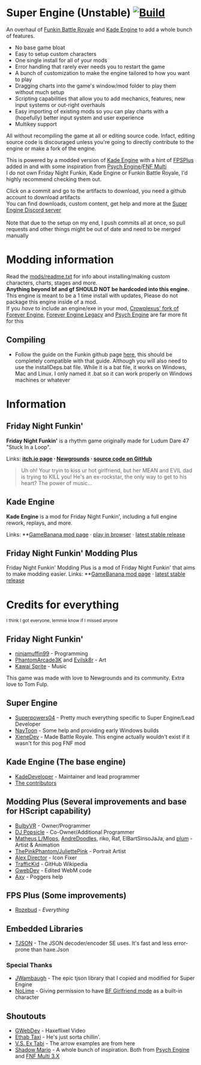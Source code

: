 # Super Engine (Unstable) [![Build](https://github.com/superpowers04/FunkinBattleRoyale-Mod/actions/workflows/main.yml/badge.svg)](https://github.com/superpowers04/FunkinBattleRoyale-Mod/actions/workflows/main.yml)
An overhaul of [Funkin Battle Royale](https://github.com/XieneDev/FunkinBattleRoyale/) and [Kade Engine](https://github.com/KadeDev/Kade-Engine) to add a whole bunch of features.
- No base game bloat
- Easy to setup custom characters 
- One single install for all of your mods
- Error handling that rarely ever needs you to restart the game
- A bunch of customization to make the engine tailored to how you want to play
- Dragging charts into the game's window/mod folder to play them without much setup
- Scripting capabilities that allow you to add mechanics, features, new input systems or out-right overhauls
- Easy importing of existing mods so you can play charts with a (hopefully) better input system and user experience
- Multikey support

All without recompiling the game at all or editing source code. Infact, editing source code is discouraged unless you're going to directly contribute to the engine or make a fork of the engine.

This is powered by a modded version of [Kade Engine](https://github.com/KadeDev/Kade-Engine) with a hint of [FPSPlus](https://github.com/ThatRozebudDude/FPS-Plus-Public/) added in and with some inspiration from [Psych Engine](https://github.com/ShadowMario/FNF-PsychEngine)/[FNF Multi](https://shadowmario.itch.io/funkinmulti) <br>
I do not own Friday Night Funkin, Kade Engine or Funkin Battle Royale, I'd highly recommend checking them out.

 Click on a commit and go to the artifacts to download, you need a github account to download artifacts
<br>You can find downloads, custom content, get help and more at the [Super Engine Discord server](https://discord.gg/28GPGTRuuR)
<br><br>Note that due to the setup on my end, I push commits all at once, so pull requests and other things might be out of date and need to be merged manually
# Modding information
Read the [mods/readme.txt](https://github.com/superpowers04/Super-Engine/blob/nightly/example_mods/readme.txt) for info about installing/making custom characters, charts, stages and more. 
<br>**Anything beyond bf and gf SHOULD NOT be hardcoded into this engine.** This engine is meant to be a 1 time install with updates, Please do not package this engine inside of a mod. 
<br>If you *have* to include an engine/exe in your mod, [Crowplexus' fork of Forever Engine](https://github.com/crowplexus/Forever-Engine), [Forever Engine Legacy](https://github.com/crowplexus/Forever-Engine-Legacy) and [Psych Engine](https://github.com/ShadowMario/FNF-PsychEngine) are far more fit for this

## Compiling
- Follow the guide on the Funkin github page [here](https://github.com/ninjamuffin99/Funkin#build-instructions), this should be completely compatible with that guide. 
  Although you will also need to use the installDeps.bat file. While it is a bat file, it works on Windows, Mac and Linux. I only named it .bat so it can work properly on Windows machines or whatever

# Information
## Friday Night Funkin'
**Friday Night Funkin'** is a rhythm game originally made for Ludum Dare 47 "Stuck In a Loop".

Links: **[itch.io page](https://ninja-muffin24.itch.io/funkin) ⋅ [Newgrounds](https://www.newgrounds.com/portal/view/770371) ⋅ [source code on GitHub](https://github.com/ninjamuffin99/Funkin)**
> Uh oh! Your tryin to kiss ur hot girlfriend, but her MEAN and EVIL dad is trying to KILL you! He's an ex-rockstar, the only way to get to his heart? The power of music... 

## Kade Engine
**Kade Engine** is a mod for Friday Night Funkin', including a full engine rework, replays, and more.

Links: **[GameBanana mod page](https://gamebanana.com/gamefiles/16761) ⋅ [play in browser](https://funkin.puyo.xyz) ⋅ [latest stable release](https://github.com/KadeDev/Kade-Engine/releases/latest)

## Friday Night Funkin' Modding Plus
Friday Night Funkin' Modding Plus is a mod of Friday Night Funkin' that aims to make modding easier.
Links: **[GameBanana mod page](https://gamebanana.com/gamefiles/14264) ⋅ [latest stable release](https://github.com/FunkinModdingPlus/ModdingPlus/releases/)


# Credits for everything
<small>I think I got everyone, lemmie know if I missed anyone</small>
## Friday Night Funkin'
 - [ninjamuffin99](https://twitter.com/ninja_muffin99) - Programming
 - [PhantomArcade3K](https://twitter.com/phantomarcade3k) and [Evilsk8r](https://twitter.com/evilsk8r) - Art
 - [Kawai Sprite](https://twitter.com/kawaisprite) - Music

This game was made with love to Newgrounds and its community. Extra love to Tom Fulp.

## Super Engine
- [Superpowers04](https://github.com/superpowers04) - Pretty much everything specific to Super Engine/Lead Developer
- [NayToon](https://github.com/cartoon032) - Some help and providing early Windows builds
- [XieneDev](https://github.com/XieneDev/) - Made Battle Royale. This engine actually wouldn't exist if it wasn't for this pog FNF mod
## Kade Engine (The base engine)
- [KadeDeveloper](https://twitter.com/KadeDeveloper) - Maintainer and lead programmer
- [The contributors](https://github.com/KadeDev/Kade-Engine/graphs/contributors)

## Modding Plus (Several improvements and base for HScript capability)
- [BulbyVR](https://github.com/TheDrawingCoder-Gamer) - Owner/Programmer
- [DJ Popsicle](https://gamebanana.com/members/1780306) - Co-Owner/Additional Programmer
- [Matheus L/Mlops](https://gamebanana.com/members/1767306), [AndreDoodles](https://gamebanana.com/members/1764840), riko, Raf, ElBartSinsoJaJa, and [plum](https://www.youtube.com/channel/UCXbiI4MJD9Y3FpjW61lG8ZQ) - Artist & Animation
- [ThePinkPhantom/JuliettePink](https://gamebanana.com/members/1892442) - Portrait Artist
- [Alex Director](https://gamebanana.com/members/1701629) - Icon Fixer
- [TrafficKid](https://github.com/TrafficKid) - GitHub Wikipedia
- [GwebDev](https://github.com/GrowtopiaFli) - Edited WebM code
- [Axy](https://github.com/AxyGitPoggers) - Poggers help

## FPS Plus (Some improvements)
- [Rozebud](https://twitter.com/helpme_thebigt) - *Everything*

## Embedded Libraries
- [TJSON](https://github.com/JWambaugh/TJSON) - The JSON decoder/encoder SE uses. It's fast and less error-prone than haxe.Json

### Special Thanks
- [JWambaugh](https://github.com/JWambaugh) - The epic tjson library that I copied and modified for Super Engine
- [NoLime](https://gamebanana.com/members/1762727) - Giving permission to have [BF Girlfriend mode](https://gamebanana.com/mods/185105) as a built-in character

## Shoutouts
- [GWebDev](https://twitter.com/GFlipaclip) - Haxeflixel Video
- [Ethab Taxi](https://twitter.com/EthabTaxi) - He's just sorta chillin'.<br>
- [V.S. Ex Tabi](https://gamebanana.com/mods/286388) - The arrow examples are from here
- [Shadow Mario](https://github.com/ShadowMario/) - A whole bunch of inspiration. Both from [Psych Engine](https://github.com/ShadowMario/FNF-PsychEngine) and [FNF Multi 3.X](https://shadowmario.itch.io/funkinmulti)
